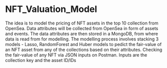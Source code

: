 ﻿# NFT_Valuation_Model
The idea is to model the pricing of NFT assets in the top 10 collection from OpenSea. Data attributes will be collected from OpenSea in form of assets and events. The data attributes are then stored in a MongoDB, from where data is read from for modelling. The modelling process involves stacking 3 models - Lasso, RandomForest and Huber models to pedict the fair-value of an NFT asset from any of the collections based on their attributes. Checking the fair-value of any NFT via JSON inputs on Postman. Inputs are the collection key and the asset ID/IDs
